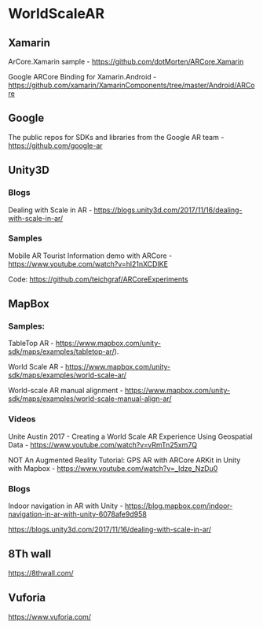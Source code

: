 # WorldScaleAR

## Xamarin

ArCore.Xamarin sample - https://github.com/dotMorten/ARCore.Xamarin

Google ARCore Binding for Xamarin.Android - https://github.com/xamarin/XamarinComponents/tree/master/Android/ARCore

## Google

The public repos for SDKs and libraries from the Google AR team - https://github.com/google-ar

## Unity3D

### Blogs

Dealing with Scale in AR - https://blogs.unity3d.com/2017/11/16/dealing-with-scale-in-ar/

### Samples

Mobile AR Tourist Information demo with ARCore - https://www.youtube.com/watch?v=hl21nXCDIKE

Code: https://github.com/teichgraf/ARCoreExperiments

## MapBox

### Samples: 

TableTop AR - https://www.mapbox.com/unity-sdk/maps/examples/tabletop-ar/).

World Scale AR - https://www.mapbox.com/unity-sdk/maps/examples/world-scale-ar/

World-scale AR manual alignment - https://www.mapbox.com/unity-sdk/maps/examples/world-scale-manual-align-ar/

### Videos

Unite Austin 2017 - Creating a World Scale AR Experience Using Geospatial Data - https://www.youtube.com/watch?v=vRmTn25xm7Q

NOT An Augmented Reality Tutorial: GPS AR with ARCore ARKit in Unity with Mapbox - https://www.youtube.com/watch?v=_Idze_NzDu0

### Blogs

Indoor navigation in AR with Unity - https://blog.mapbox.com/indoor-navigation-in-ar-with-unity-6078afe9d958

https://blogs.unity3d.com/2017/11/16/dealing-with-scale-in-ar/

## 8Th wall

https://8thwall.com/

## Vuforia

https://www.vuforia.com/
